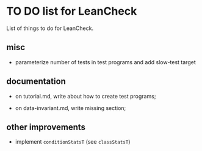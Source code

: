 TO DO list for LeanCheck
========================

List of things to do for LeanCheck.


misc
----

* parameterize number of tests in test programs and add slow-test target


documentation
-------------

* on tutorial.md, write about how to create test programs;

* on data-invariant.md, write missing section;



other improvements
------------------

* implement `conditionStatsT` (see `classStatsT`)
